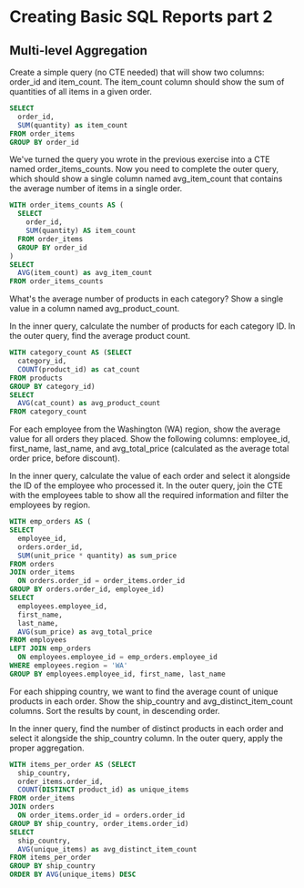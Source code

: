 # Creating Basic SQL Reports part 2

## Multi-level Aggregation

Create a simple query (no CTE needed) that will show two columns: order_id and item_count. The item_count column should show the sum of quantities of all items in a given order.

```sql
SELECT
  order_id,
  SUM(quantity) as item_count
FROM order_items
GROUP BY order_id
```

We've turned the query you wrote in the previous exercise into a CTE named order_items_counts. Now you need to complete the outer query, which should show a single column named avg_item_count that contains the average number of items in a single order.

```sql
WITH order_items_counts AS (
  SELECT
    order_id,
    SUM(quantity) AS item_count
  FROM order_items
  GROUP BY order_id
)
SELECT
  AVG(item_count) as avg_item_count
FROM order_items_counts
```

What's the average number of products in each category? Show a single value in a column named avg_product_count.

In the inner query, calculate the number of products for each category ID. In the outer query, find the average product count.

```sql
WITH category_count AS (SELECT
  category_id,
  COUNT(product_id) as cat_count
FROM products
GROUP BY category_id)
SELECT
  AVG(cat_count) as avg_product_count
FROM category_count
```

For each employee from the Washington (WA) region, show the average value for all orders they placed. Show the following columns: employee_id, first_name, last_name, and avg_total_price (calculated as the average total order price, before discount).

In the inner query, calculate the value of each order and select it alongside the ID of the employee who processed it. In the outer query, join the CTE with the employees table to show all the required information and filter the employees by region.

```sql
WITH emp_orders AS (
SELECT
  employee_id,
  orders.order_id,
  SUM(unit_price * quantity) as sum_price
FROM orders
JOIN order_items
  ON orders.order_id = order_items.order_id
GROUP BY orders.order_id, employee_id)
SELECT
  employees.employee_id,
  first_name,
  last_name,
  AVG(sum_price) as avg_total_price
FROM employees
LEFT JOIN emp_orders
  ON employees.employee_id = emp_orders.employee_id
WHERE employees.region = 'WA'
GROUP BY employees.employee_id, first_name, last_name
```

For each shipping country, we want to find the average count of unique products in each order. Show the ship_country and avg_distinct_item_count columns. Sort the results by count, in descending order.

In the inner query, find the number of distinct products in each order and select it alongside the ship_country column. In the outer query, apply the proper aggregation.

```sql
WITH items_per_order AS (SELECT
  ship_country,
  order_items.order_id,
  COUNT(DISTINCT product_id) as unique_items
FROM order_items
JOIN orders
  ON order_items.order_id = orders.order_id
GROUP BY ship_country, order_items.order_id)
SELECT
  ship_country,
  AVG(unique_items) as avg_distinct_item_count
FROM items_per_order
GROUP BY ship_country
ORDER BY AVG(unique_items) DESC
```